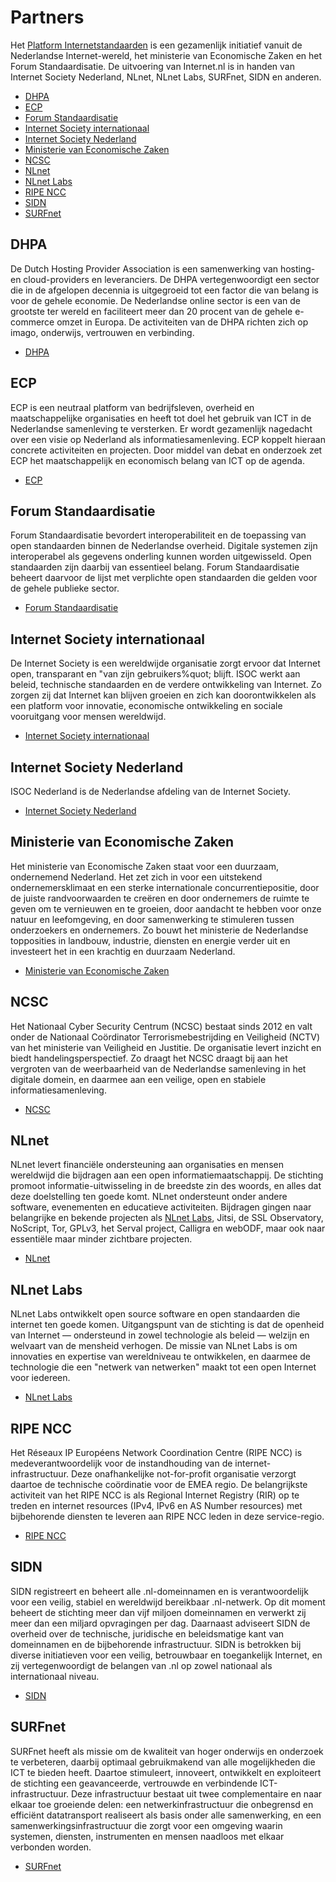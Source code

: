 
# Partners

Het [Platform Internetstandaarden](/about/) is een gezamenlijk initiatief
vanuit de Nederlandse Internet-wereld, het ministerie van Economische Zaken en
het Forum Standaardisatie. De uitvoering van Internet.nl is in handen van
Internet Society Nederland, NLnet, NLnet Labs, SURFnet, SIDN en anderen.

- [DHPA](#dhpa)
- [ECP](#ecp)
- [Forum Standaardisatie](#forum-standaardisatie)
- [Internet Society internationaal](#internet-society-internationaal)
- [Internet Society Nederland](#internet-society-nederland)
- [Ministerie van Economische Zaken](#ministerie-van-economische-zaken)
- [NCSC](#ncsc)
- [NLnet](#nlnet)
- [NLnet Labs](#nlnet-labs)
- [RIPE NCC](#ripe-ncc)
- [SIDN](#sidn)
- [SURFnet](#surfnet)

## DHPA

De Dutch Hosting Provider Association is een samenwerking van hosting- en
cloud-providers en leveranciers. De DHPA vertegenwoordigt een sector die in de
afgelopen decennia is uitgegroeid tot een factor die van belang is voor de
gehele economie. De Nederlandse online sector is een van de grootste ter
wereld en faciliteert meer dan 20 procent van de gehele e-commerce omzet in
Europa. De activiteiten van de DHPA richten zich op imago, onderwijs,
vertrouwen en verbinding.

- [DHPA](https://www.dhpa.nl/)

## ECP

ECP is een neutraal platform van bedrijfsleven, overheid en maatschappelijke
organisaties en heeft tot doel het gebruik van ICT in de Nederlandse
samenleving te versterken. Er wordt gezamenlijk nagedacht over een visie op
Nederland als informatiesamenleving. ECP koppelt hieraan concrete activiteiten
en projecten. Door middel van debat en onderzoek zet ECP het maatschappelijk
en economisch belang van ICT op de agenda.

- [ECP](https://ecp.nl/)

## Forum Standaardisatie

Forum Standaardisatie bevordert interoperabiliteit en de toepassing van open
standaarden binnen de Nederlandse overheid. Digitale systemen zijn
interoperabel als gegevens onderling kunnen worden uitgewisseld. Open
standaarden zijn daarbij van essentieel belang. Forum Standaardisatie beheert
daarvoor de lijst met verplichte open standaarden die gelden voor de gehele
publieke sector.  

- [Forum Standaardisatie](https://www.forumstandaardisatie.nl/)

## Internet Society internationaal

De Internet Society is een wereldwijde organisatie zorgt ervoor dat Internet
open, transparant en &quot;van zijn gebruikers%quot; blijft. ISOC werkt aan
beleid, technische standaarden en de verdere ontwikkeling van Internet. Zo
zorgen zij dat Internet kan blijven groeien en zich kan doorontwikkelen als
een platform voor innovatie, economische ontwikkeling en sociale vooruitgang
voor mensen wereldwijd.

- [Internet Society internationaal](https://www.internetsociety.org/)

## Internet Society Nederland

ISOC Nederland is de Nederlandse afdeling van de Internet Society.

- [Internet Society Nederland](http://isoc.nl/)

## Ministerie van Economische Zaken

Het ministerie van Economische Zaken staat voor een duurzaam, ondernemend
Nederland. Het zet zich in voor een uitstekend ondernemersklimaat en een
sterke internationale concurrentiepositie, door de juiste randvoorwaarden te
creëren en door ondernemers de ruimte te geven om te vernieuwen en te groeien,
door aandacht te hebben voor onze natuur en leefomgeving, en door samenwerking
te stimuleren tussen onderzoekers en ondernemers. Zo bouwt het ministerie de
Nederlandse topposities in landbouw, industrie, diensten en energie verder uit
en investeert het in een krachtig en duurzaam Nederland.

- [Ministerie van Economische Zaken](http://www.rijksoverheid.nl/ministeries/ez)

## NCSC

Het Nationaal Cyber Security Centrum (NCSC) bestaat sinds 2012 en valt onder
de Nationaal Coördinator Terrorismebestrijding en Veiligheid (NCTV) van het
ministerie van Veiligheid en Justitie. De organisatie levert inzicht en biedt
handelingsperspectief. Zo draagt het NCSC draagt bij aan het vergroten van de
weerbaarheid van de Nederlandse samenleving in het digitale domein, en daarmee
aan een veilige, open en stabiele informatiesamenleving.

- [NCSC](https://www.ncsc.nl/)

## NLnet

NLnet levert financiële ondersteuning aan organisaties en mensen wereldwijd
die bijdragen aan een open informatiemaatschappij. De stichting promoot
informatie-uitwisseling in de breedste zin des woords, en alles dat deze
doelstelling ten goede komt. NLnet ondersteunt onder andere software,
evenementen en educatieve activiteiten. Bijdragen gingen naar belangrijke en
bekende projecten als [NLnet Labs](/partners/#NLnetLabs), Jitsi, de SSL
Observatory, NoScript, Tor, GPLv3, het Serval project, Calligra en webODF,
maar ook naar essentiële maar minder zichtbare projecten.

- [NLnet](https://nlnet.nl/)

## NLnet Labs

NLnet Labs ontwikkelt open source software en open standaarden die internet
ten goede komen. Uitgangspunt van de stichting is dat de openheid van Internet
&mdash; ondersteund in zowel technologie als beleid &mdash; welzijn en
welvaart van de mensheid verhogen. De missie van NLnet Labs is om innovaties
en expertise van wereldniveau te ontwikkelen, en daarmee de technologie die
een &quot;netwerk van netwerken&quot; maakt tot een open Internet voor
iedereen.

- [NLnet Labs](http://www.nlnetlabs.nl/)

## RIPE NCC

Het Réseaux IP Européens Network Coordination Centre (RIPE NCC) is
medeverantwoordelijk voor de instandhouding van de internet-infrastructuur.
Deze onafhankelijke not-for-profit organisatie verzorgt daartoe de technische
coördinatie voor de EMEA regio. De belangrijkste activiteit van het RIPE NCC
is als Regional Internet Registry (RIR) op te treden en internet resources
(IPv4, IPv6 en AS Number resources) met bijbehorende diensten
te leveren aan RIPE NCC leden in deze service-regio.

- [RIPE NCC](https://www.ripe.net/)

## SIDN

SIDN registreert en beheert alle .nl-domeinnamen en is verantwoordelijk voor
een veilig, stabiel en wereldwijd bereikbaar .nl-netwerk. Op dit moment
beheert de stichting meer dan vijf miljoen domeinnamen en verwerkt zij meer
dan een miljard opvragingen per dag. Daarnaast adviseert SIDN de overheid over
de technische, juridische en beleidsmatige kant van domeinnamen en de
bijbehorende infrastructuur. SIDN is betrokken bij diverse initiatieven voor
een veilig, betrouwbaar en toegankelijk Internet, en zij vertegenwoordigt de
belangen van .nl op zowel nationaal als internationaal niveau.

- [SIDN](https://www.sidn.nl/)

## SURFnet

SURFnet heeft als missie om de kwaliteit van hoger onderwijs en onderzoek te
verbeteren, daarbij optimaal gebruikmakend van alle mogelijkheden die ICT te
bieden heeft. Daartoe stimuleert, innoveert, ontwikkelt en exploiteert de
stichting een geavanceerde, vertrouwde en verbindende ICT-infrastructuur. Deze
infrastructuur bestaat uit twee complementaire en naar elkaar toe groeiende
delen: een netwerkinfrastructuur die onbegrensd en efficiënt datatransport
realiseert als basis onder alle samenwerking, en een
samenwerkingsinfrastructuur die zorgt voor een omgeving waarin systemen,
diensten, instrumenten en mensen naadloos met elkaar verbonden worden.

- [SURFnet](https://www.surf.nl/over-surf/werkmaatschappijen/surfnet)
